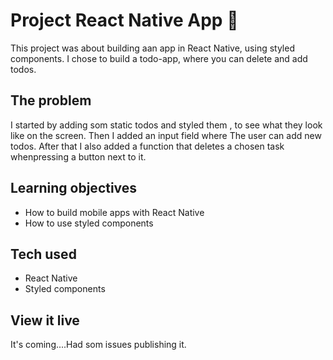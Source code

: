 # Project React Native App 📱
This project was about building aan app in React Native, using styled components. I chose to build a todo-app, where you can delete and add todos.

## The problem
I started by adding som static todos and styled them , to see what they look like on the screen. Then I added an input field where The user can add new todos. After that I also added a function that deletes a chosen task whenpressing a button next to it.

## Learning objectives

* How to build mobile apps with React Native
* How to use styled components

## Tech used
* React Native
* Styled components 

## View it live

It's coming....Had som issues publishing it.
